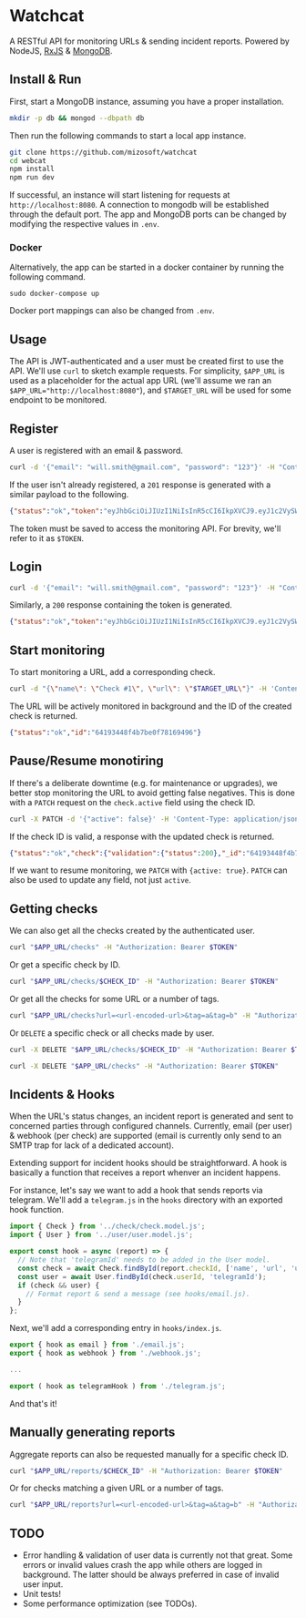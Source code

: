 # Watchcat

A RESTful API for monitoring URLs & sending incident reports. Powered by NodeJS, [RxJS](https://rxjs.dev/) & [MongoDB](https://www.mongodb.com/).

## Install & Run

First, start a MongoDB instance, assuming you have a proper installation.

```bash
mkdir -p db && mongod --dbpath db
```

Then run the following commands to start a local app instance.

```bash
git clone https://github.com/mizosoft/watchcat
cd webcat
npm install
npm run dev
```

If successful, an instance will start listening for requests at `http://localhost:8080`. A connection to mongodb will be established through the default port. The app and MongoDB ports can be changed by modifying the respective values in `.env`. 

### Docker

Alternatively, the app can be started in a docker container by running the following command.

```
sudo docker-compose up
```

Docker port mappings can also be changed from `.env`.

## Usage

The API is JWT-authenticated and a user must be created first to use the API. We'll use `curl` to sketch example requests. For simplicity, `$APP_URL` is used as a placeholder for the actual app URL (we'll assume we ran an `$APP_URL="http://localhost:8080"`), and `$TARGET_URL` will be used for some endpoint to be monitored.

## Register

A user is registered with an email & password.

```bash
curl -d '{"email": "will.smith@gmail.com", "password": "123"}' -H "Content-Type: application/json" "$APP_URL/users"
```

If the user isn't already registered, a `201` response is generated with a similar payload to the following.

```json
{"status":"ok","token":"eyJhbGciOiJIUzI1NiIsInR5cCI6IkpXVCJ9.eyJ1c2VySWQiOiI2NDE5MzE5YmMwNjVkOGY3ZGI1ZThlMjQiLCJpYXQiOjE2NzkzNzI2OTl9.JQYO2Uv-XHCp5FBkGvEbaqXeelWJdU05TKRKKdpVpcU"}
```

The token must be saved to access the monitoring API. For brevity, we'll refer to it as `$TOKEN`.

## Login

```bash
curl -d '{"email": "will.smith@gmail.com", "password": "123"}' -H "Content-Type: application/json" "$APP_URL/users/login"
```

Similarly, a `200` response containing the token is generated.

```json
{"status":"ok","token":"eyJhbGciOiJIUzI1NiIsInR5cCI6IkpXVCJ9.eyJ1c2VySWQiOiI2NDE5MzE5YmMwNjVkOGY3ZGI1ZThlMjQiLCJpYXQiOjE2NzkzNzMxMTV9.wnR1G2VbdilQgQ-qbAoEgRwbWMi6lICE1yUqiiTYCnI"}
```

## Start monitoring

To start monitoring a URL, add a corresponding check.

```bash
curl -d "{\"name\": \"Check #1\", \"url\": \"$TARGET_URL\"}" -H 'Content-Type: application/json' -H "Authorization: Bearer $TOKEN" "$APP_URL/checks"
```

The URL will be actively monitored in background and the ID of the created check is returned.

```json
{"status":"ok","id":"64193448f4b7be0f78169496"}
```

## Pause/Resume monotiring 

If there's a deliberate downtime (e.g. for maintenance or upgrades), we better stop monitoring the URL to avoid getting false negatives. This is done with a `PATCH` request on the `check.active` field using the check ID.

```bash
curl -X PATCH -d '{"active": false}' -H 'Content-Type: application/json' -H "Authorization: Bearer $TOKEN" "$APP_URL/checks/$CHECK_ID"
```

If the check ID is valid, a response with the updated check is returned.

```json
{"status":"ok","check":{"validation":{"status":200},"_id":"64193448f4b7be0f78169496","name":"Check #1","url":"http://localhost:50002/","active":false,"port":-1,"method":"GET","headers":{},"timeoutSeconds":5,"intervalSeconds":2,"threshold":1,"retries":0,"retryDelaySeconds":1,"ignoreSsl":false,"tags":[],"userId":"64193411f4b7be0f78169492","__v":0}}
```

If we want to resume monitoring, we `PATCH` with `{active: true}`. `PATCH` can also be used to update any field, not just `active`.

## Getting checks

We can also get all the checks created by the authenticated user. 

```bash
curl "$APP_URL/checks" -H "Authorization: Bearer $TOKEN"
```

Or get a specific check by ID.

```bash
curl "$APP_URL/checks/$CHECK_ID" -H "Authorization: Bearer $TOKEN"
```

Or get all the checks for some URL or a number of tags.

```bash
curl "$APP_URL/checks?url=<url-encoded-url>&tag=a&tag=b" -H "Authorization: Bearer $TOKEN"
```

Or `DELETE` a specific check or all checks made by user.

```bash
curl -X DELETE "$APP_URL/checks/$CHECK_ID" -H "Authorization: Bearer $TOKEN"
```

```bash
curl -X DELETE "$APP_URL/checks" -H "Authorization: Bearer $TOKEN"
```

## Incidents & Hooks

When the URL's status changes, an incident report is generated and sent to concerned parties through configured channels. Currently, email (per user) & webhook (per check) are supported (email is currently only send to an SMTP trap for lack of a dedicated account). 

Extending support for incident hooks should be straightforward. A hook is basically a function that receives a report whenver an incident happens. 

For instance, let's say we want to add a hook that sends reports via telegram. We'll add a `telegram.js` in the `hooks` directory with an exported hook function.

```js
import { Check } from '../check/check.model.js';
import { User } from '../user/user.model.js';

export const hook = async (report) => {
  // Note that 'telegramId' needs to be added in the User model.
  const check = await Check.findById(report.checkId, ['name', 'url', 'userId']);
  const user = await User.findById(check.userId, 'telegramId');
  if (check && user) {
    // Format report & send a message (see hooks/email.js).
  }
};
```

Next, we'll add a corresponding entry in `hooks/index.js`.

```js
export { hook as email } from './email.js';
export { hook as webhook } from './webhook.js';

...

export ( hook as telegramHook ) from './telegram.js';
```

And that's it!

## Manually generating reports

Aggregate reports can also be requested manually for a specific check ID.

```bash
curl "$APP_URL/reports/$CHECK_ID" -H "Authorization: Bearer $TOKEN"
```

Or for checks matching a given URL or a number of tags.

```bash
curl "$APP_URL/reports?url=<url-encoded-url>&tag=a&tag=b" -H "Authorization: Bearer $TOKEN"
```

## TODO 

- Error handling & validation of user data is currently not that great. Some errors or invalid values crash the app while others are logged in background. The latter should be always preferred in case of invalid user input.
- Unit tests!
- Some performance optimization (see TODOs).
